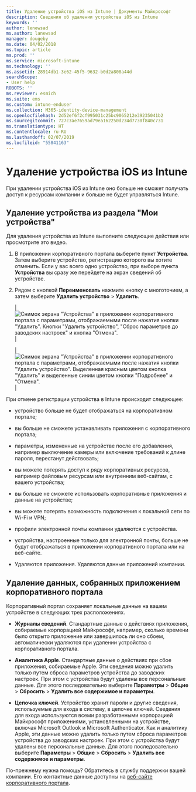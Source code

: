 ```yaml
---
title: Удаление устройства iOS из Intune | Документы Майкрософт
description: Сведения об удалении устройства iOS из Intune
keywords: ''
author: lenewsad
ms.author: lanewsad
manager: dougeby
ms.date: 04/02/2018
ms.topic: article
ms.prod: ''
ms.service: microsoft-intune
ms.technology: ''
ms.assetid: 28914db1-3e62-45f5-9632-b0d2a808a44d
searchScope:
- User help
ROBOTS: ''
ms.reviewer: esmich
ms.suite: ems
ms.custom: intune-enduser
ms.collection: M365-identity-device-management
ms.openlocfilehash: 2d52ef6f2cf995031c25bc9065212e39235041b2
ms.sourcegitcommit: 727c3ae7659ad79ea162250d234d7730f840c731
ms.translationtype: HT
ms.contentlocale: ru-RU
ms.lasthandoff: 02/07/2019
ms.locfileid: "55841163"
---
```

# <a name="remove-your-ios-device-from-intune"></a>Удаление устройства iOS из Intune

При удалении устройства iOS из Intune оно больше не сможет получать доступ к ресурсам компании и больше не будет управляться Intune.


## <a name="removing-the-device-from-my-devices"></a>Удаление устройства из раздела "Мои устройства"

Для удаления устройства из Intune выполните следующие действия или просмотрите это видео.


1.  В приложении корпоративного портала выберите пункт **Устройства**. Затем выберите устройство, регистрацию которого вы хотите отменить. Если у вас всего одно устройство, при выборе пункта **Устройства** вы сразу же перейдете на экран сведений об устройстве.

2.  Рядом с кнопкой **Переименовать** нажмите кнопку с многоточием, а затем выберите **Удалить устройство** > **Удалить**.  

    |![Снимок экрана "Устройства" в приложении корпоративного портала с параметрами, отображаемыми после нажатия кнопки "Удалить". Кнопки "Удалить устройство", "Сброс параметров до заводских настроек" и кнопка "Отмена".](/intune-user-help/media/cp_ios_unenroll_after_1804_001.png)|

    |![Снимок экрана "Устройства" в приложении корпоративного портала с параметрами, отображаемыми после нажатия кнопки "Удалить устройство". Выделенная красным цветом кнопка "Удалить" и выделенные синим цветом кнопки "Подробнее" и "Отмена".](/intune-user-help/media/cp_ios_unenroll_after_1804_002.png)|


  При отмене регистрации устройства в Intune происходит следующее:

  -   устройство больше не будет отображаться на корпоративном портале;

  -   вы больше не сможете устанавливать приложения с корпоративного портала;

  -   параметры, измененные на устройстве после его добавления, например выключение камеры или включение требований к длине пароля, перестанут действовать;

  -   вы можете потерять доступ к ряду корпоративных ресурсов, например файловым ресурсам или внутренним веб-сайтам, с вашего устройства;

  -   вы больше не сможете использовать корпоративные приложения и данные на устройстве;

  -   вы можете потерять возможность подключения к локальной сети по Wi-Fi и VPN;

  -   профили электронной почты компании удаляются с устройства.

  -   устройства, настроенные только для электронной почты, больше не будут отображаться в приложении корпоративного портала или на веб-сайте.
  
  -   Удаляются приложения. Удаляются данные приложений компании.

## <a name="removing-data-collected-by-the-company-portal-app"></a>Удаление данных, собранных приложением корпоративного портала

Корпоративный портал сохраняет локальные данные на вашем устройстве в следующих трех расположениях.

-   **Журналы сведений**. Стандартные данные о действиях приложения, собираемые корпорацией Майкрософт, например, сколько времени было открыто приложение или завершилось ли оно сбоем, автоматически удаляются при удалении устройства с корпоративного портала.

-   **Аналитика Apple**. Стандартные данные о действиях при сбое приложения, собираемые Apple. Эти сведения можно удалить только путем сброса параметров устройства до заводских настроек. При этом с устройства будут удалены все персональные данные. Для этого последовательно выберите **Параметры** > **Общие** > **Сбросить** > **Удалить все содержимое и параметры**.

-   **Цепочка ключей**. Устройство хранит пароли и другие сведения, используемые для входа в систему, в цепочке ключей. Сведения для входа используются всеми разработанными корпорацией Майкрософт приложениями, установленными на устройстве, включая Microsoft Outlook и Microsoft Authenticator. Как и аналитику Apple, эти данные можно удалить только путем сброса параметров устройства до заводских настроек. При этом с устройства будут удалены все персональные данные. Для этого последовательно выберите **Параметры** > **Общие** > **Сбросить** > **Удалить все содержимое и параметры**.


По-прежнему нужна помощь? Обратитесь в службу поддержки вашей компании. Его контактные данные доступны на [веб-сайте корпоративного портала](https://go.microsoft.com/fwlink/?linkid=2010980).

